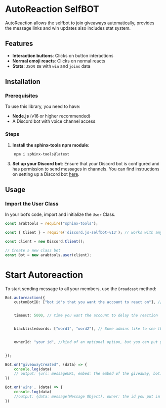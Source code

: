 # AutoReaction SelfBOT

AutoReaction allows the selfbot to join giveaways automatically, provides the message links and win updates also includes stat system.

## Features

- **Interaction buttons**: Clicks on button interactions
- **Normal emoji reacts**: Clicks on normal reacts
- **Stats**: `JSON DB` with `win` and `joins` data

## Installation

### Prerequisites

To use this library, you need to have:

- **Node.js** (v16 or higher recommended)
- A Discord bot with voice channel access

### Steps

1. **Install the sphinx-tools npm module**:

```bash
    npm i sphinx-tools@latest
```

3. **Set up your Discord bot**: Ensure that your Discord bot is configured and has permission to send messages in channels. You can find instructions on setting up a Discord bot [here](https://discordjs.guide/).

## Usage

### Import the User Class

In your bot’s code, import and initialize the `User` Class.

```typescript
const arabtools = require("sphinx-tools");

const { Client } = require('discord.js-selfbot-v13'); // works with any library that uses discord.js-like syntax;

const client = new Discord.Client();

// Create a new class bot
const Bot = new arabtools.user(client);
```
# Start Autoreaction

To start sending message to all your members, use the `Broadcast` method:
```typescript
Bot.autoreaction({
    customBotID: ["bot id's that you want the account to react on"], // optional option, There is 2 default bots


    timeout: 5000, // time you want the account to delay the reaction


    blacklistedwords: ["word1", "word2"], // Some admins like to see the accounts that uses autoreaction so this is a secuirty measure, put words like "test" so the bot won't react on these giveaways


    ownerId: "your id", //kind of an optional option, but you can put your id and that id will be returned when you win a giveaway

    
});

Bot.on("giveawayCreated", (data) => {
    console.log(data)
    // output: {url: messageURL, embed: the embed of the giveaway, bot: the bot that made the giveaway}
})

Bot.on('wins', (data) => {
    console.log(data)
    //output: {data: message(Message Object), owner: the id you put in ownerId, inv: server Invite}
})

```
